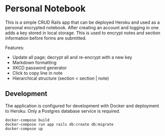 # Personal Notebook

This is a simple CRUD Rails app that can be deployed Heroku and used as a 
personal encrypted notebook. After creating an account and logging in one adds
a key stored in local storage. This is used to encrypt notes and section 
information before forms are submitted.

Features:

* Update all page; decrypt all and re-encrypt with a new key
* Markdown formatting
* XKCD password generator
* Click to copy line in note
* Hierarchical structure (section < section | note)

## Development

The application is configured for development with Docker and deployment to
Heroku. Only a Postgres database service is required.

```
docker-compose build
docker-compose run app rails db:create db:migrate
docker-compose up
```
